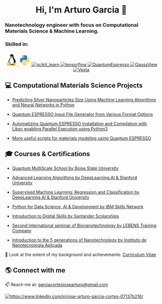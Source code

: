 <h1 align="center">Hi, I'm Arturo Garcia 👋</h1>
<h3 align="left">Nanotechnology engineer with focus on Computational Materials Science & Machine Learning.</h3>

<h3 align="left">Skilled in:</h3>

<h3 align="center"></h3>
<p align="center"> <a href="https://www.linux.org/" target="_blank" rel="noreferrer"> <img src="https://raw.githubusercontent.com/devicons/devicon/master/icons/linux/linux-original.svg" alt="linux" width="40" height="40"/> </a> <a href="https://www.python.org" target="_blank" rel="noreferrer"> <img src="https://raw.githubusercontent.com/devicons/devicon/master/icons/python/python-original.svg" alt="python" width="40" height="40"/> </a> <a href="https://scikit-learn.org/" target="_blank" rel="noreferrer"> <img src="https://upload.wikimedia.org/wikipedia/commons/0/05/Scikit_learn_logo_small.svg" alt="scikit_learn" width="40" height="40"/> </a> <a href="https://www.tensorflow.org" target="_blank" rel="noreferrer"> <img src="https://www.vectorlogo.zone/logos/tensorflow/tensorflow-icon.svg" alt="tensorflow" width="40" height="40"/> </a> <a href="http://www.quantum-espresso.org/" target="_blank" rel="noreferrer"> <img src="https://www.quantum-espresso.org/wp-content/uploads/2022/03/quantum_ogo_ok.png" alt="QuantumEspresso" width="60" height="40"/> </a> <a href="https://lammpstube.com/2019/11/09/gaussview-software/" target="_blank" rel="noreferrer"> <img src="https://lammpstube.com/wp-content/uploads/2019/11/Gaussview-logo-1-3.jpg" alt="GaussView" width="70" height="50"/> </a> <a href="https://jp-minerals.org/vesta/en/" target="_blank" rel="noreferrer"> <img src="https://ma.issp.u-tokyo.ac.jp/wp-content/uploads/sites/3/2018/02/image_mini-2-3.png" alt="Vesta" width="40" height="40"/> </a> </p>

<h2>💻 Computational Materials Science Projects</h2>

- [Predicting Silver Nanoparticles Size Using Machine Learning Algorithms and Neural Networks in Python](https://github.com/Arturo-GarciaCortes/Ag-Nanoparticles-Size-Prediction-with-Machine-Learning.git)
  
- [Quantum ESPRESSO Input File Generator from Various Format Options](https://github.com/Arturo-GarciaCortes/Quantum-ESPRESSO-input-file-generator-from-cif-xyz-vasp-and-sdf-formats.git)
  
- [Automatizing Quantum ESPRESSO Installation and Compilation with Libxc enabling Parallel Execution using Python3](https://github.com/Arturo-GarciaCortes/Automatizing-Quantum-ESPRESSO-installation-and-configuration-enabling-parallel-excecution-and-Libxc.git)

- [More useful scripts for materials modeling using Quantum ESPRESSO](https://github.com/Arturo-GarciaCortes/Scripts.git)

<h2>🎓 Courses & Certifications</h2>

- [Quantum MultiScale School by Boise State University](http://www.quantum-multiscale.org/q-ms-school-2024-program.html)

- [Advanced Learning Algorithms by DeepLearning.AI & Stanford University](https://drive.google.com/file/d/1Rsg8FgptcwTl5xn7r-pQHc7SVNF06U9V/view?usp=sharing)

- [Supervised Machine Learning: Regression and Classification by DeepLearning.AI & Stanford University](https://drive.google.com/file/d/1BzpukPOWcF09NunAimP-yOgXbtiHAfSC/view?usp=sharing)

- [Python for Data Science, AI & Development by IBM Skills Network](https://drive.google.com/file/d/1gh4IJJw7OOeYGuwhrm6ZWmirooaV8NDo/view?usp=sharing)

- [Introduction to Digital Skills by Santander Scolarships](https://drive.google.com/file/d/1mB8e3_UM3U3AjJPHF50Ft86FQdEIsqdn/view?usp=sharing)

- [Second International seminar of Bionanotechnology by LEBENS Training Company](https://drive.google.com/file/d/1p1UOjvH8y7ZcNBcjlMbJz-OSqd6StX6C/view?usp=sharing)

- [Introduction to the 5 generations of Nanotechnology by Instituto de Nanotecnologia Aplicada](https://drive.google.com/file/d/1PYfPHUZ5kdYfUropNCbftOZUmelv38QZ/view?usp=sharing)

📄 Look at the extent of my background and achievements: [Curriculum Vitae](https://drive.google.com/file/d/1HiAMa4oiPp1z2bXPGnwee2KfQ1QTN9OC/view?usp=sharing)

<h2>🌎 Connect with me</h2>

📫 Reach me at: garciacortesjosearturo@gmail.com

<p align="left">
<a href="https://www.linkedin.com/in/arturo-garcia-07137b216?lipi=urn%3Ali%3Apage%3Ad_flagship3_profile_view_base_contact_details%3BRnl4J3UBRL2w2pxiGS9AhQ%3D%3D" target="blank"><img align="center" src="https://raw.githubusercontent.com/rahuldkjain/github-profile-readme-generator/master/src/images/icons/Social/linked-in-alt.svg" alt="https://www.linkedin.com/in/jose-arturo-garcia-cortes-07137b216/" height="30" width="40" /></a>
</p>
